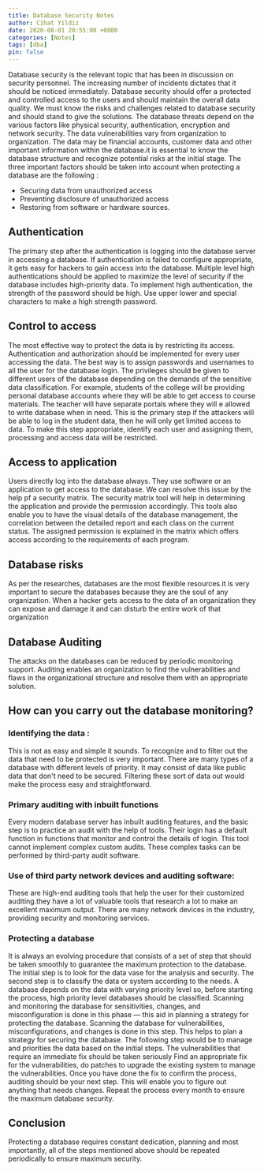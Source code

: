 ```yaml
---
title: Database Security Notes
author: Cihat Yildiz
date: 2020-08-01 20:55:00 +0800
categories: [Notes]
tags: [dba]
pin: false
---
```


Database security is the relevant topic that has been in discussion on security personnel. The increasing number of incidents dictates that it should be noticed immediately. Database security should offer a protected and controlled access to the users and should maintain the overall data quality. We must know the risks and challenges related to database security and should stand to give the solutions. The database threats depend on the various factors like physical security, authentication, encryption and network security. The data vulnerabilities vary from organization to organization. The data may be financial accounts, customer data and other important information within the database.it is essential to know the database structure and recognize potential risks at the initial stage. The three important factors should be taken into account when protecting a database are the following :
- Securing data from unauthorized access
- Preventing disclosure of unauthorized access
- Restoring from software or hardware sources.

## Authentication
The primary step after the authentication is logging into the database server in accessing a database. If authentication is failed to configure appropriate, it gets easy for hackers to gain access into the database. Multiple level high authentications should be applied to maximize the level of security if the database includes high-priority data. To implement high authentication, the strength of the password should be high. Use upper lower and special characters to make a high strength password.

## Control to access
The most effective way to protect the data is by restricting its access. Authentication and authorization should be implemented for every user accessing the data. The best way is to assign passwords and usernames to all the user for the database login. The privileges should be given to different users of the database depending on the demands of the sensitive data classification. For example, students of the college will be providing personal database accounts where they will be able to get access to course materials. The teacher will have separate portals where they will e allowed to write database when in need. This is the primary step if the attackers will be able to log in the student data, then he will only get limited access to data. To make this step appropriate, identify each user and assigning them, processing and access data will be restricted.

## Access to application
Users directly log into the database always. They use software or an application to get access to the database. We can resolve this issue by the help pf a security matrix. The security matrix tool will help in determining the application and provide the permission accordingly. This tools also enable you to have the visual details of the database management, the correlation between the detailed report and each class on the current status. The assigned permission is explained in the matrix which offers access according to the requirements of each program.

## Database risks
As per the researches, databases are the most flexible resources.it is very important to secure the databases because they are the soul of any organization. When a hacker gets access to the data of an organization they can expose and damage it and can disturb the entire work of that organization

## Database Auditing
The attacks on the databases can be reduced by periodic monitoring support. Auditing enables an organization to find the vulnerabilities and flaws in the organizational structure and resolve them with an appropriate solution.

## How can you carry out the database monitoring?

### Identifying the data :
This is not as easy and simple it sounds. To recognize and to filter out the data that need to be protected is very important. There are many types of a database with different levels of priority. It may consist of data like public data that don't need to be secured. Filtering these sort of data out would make the process easy and straightforward.

### Primary auditing with inbuilt functions
Every modern database server has inbuilt auditing features, and the basic step is to practice an audit with the help of tools. Their login has a default function in functions that monitor and control the details of login. This tool cannot implement complex custom audits. These complex tasks can be performed by third-party audit software.

### Use of third party network devices and auditing software:
These are high-end auditing tools that help the user for their customized auditing.they have a lot of valuable tools that research a lot to make an excellent maximum output. There are many network devices in the industry, providing security and monitoring services.

### Protecting a database
It is always an evolving procedure that consists of a set of step that should be taken smoothly to guarantee the maximum protection to the database.
The initial step is to look for the data vase for the analysis and security.
The second step is to classify the data or system according to the needs. A database depends on the data with varying priority level so, before starting the process, high priority level databases should be classified.
Scanning and monitoring the database for sensitivities, changes, and misconfiguration is done in this phase — this aid in planning a strategy for protecting the database.
Scanning the database for vulnerabilities, misconfigurations, and changes is done in this step. This helps to plan a strategy for securing the database.
The following step would be to manage and priorities the data based on the initial steps. The vulnerabilities that require an immediate fix should be taken seriously
Find an appropriate fix for the vulnerabilities, do patches to upgrade the existing system to manage the vulnerabilities.
Once you have done the fix to confirm the process, auditing should be your next step. This will enable you to figure out anything that needs changes. Repeat the process every month to ensure the maximum database security.

## Conclusion
Protecting a database requires constant dedication, planning and most importantly, all of the steps mentioned above should be repeated periodically to ensure maximum security.
